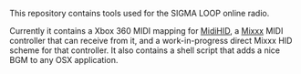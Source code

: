 This repository contains tools used for the SIGMA LOOP online radio.

Currently it contains a Xbox 360 MIDI mapping for [MidiHID](http://www.polhosting.info/web-archives/midihid/), a [Mixxx](http://mixxx.org/) MIDI controller that can receive from it, and a work-in-progress direct Mixxx HID scheme for that controller.
It also contains a shell script that adds a nice BGM to any OSX application.
